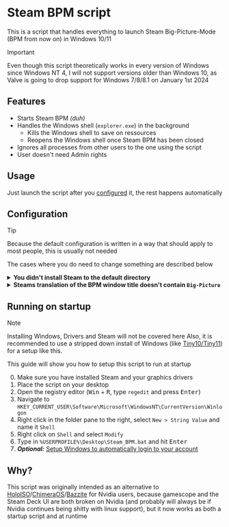 # Steam BPM script

This is a script that handles everything to launch Steam Big-Picture-Mode (BPM from now on) in Windows 10/11

> [!IMPORTANT]
> Even though this script theoretically works in every version of Windows since Windows NT 4, I will not support versions
> older than Windows 10, as Valve is going to drop support for Windows 7/8/8.1 on January 1st 2024

## Features

- Starts Steam BPM *(duh)*
- Handles the Windows shell (`explorer.exe`) in the background
  - Kills the Windows shell to save on ressources
  - Reopens the Windows shell once Steam BPM has been closed
- Ignores all processes from other users to the one using the script
- User doesn't need Admin rights

## Usage

Just launch the script after you [configured](#configuration) it, the rest happens automatically

## Configuration

> [!TIP]
> Because the default configuration is written in a way that should apply to most people, this is usually not needed
> 
> The cases where you do need to change something are described below

<details>
  <summary><b>You didn't install Steam to the default directory</b></summary>
  
  > If you didn't change anything while installing Steam, this shouldn't apply to you
  
  If you didn't install steam to the default location, you need to replace the value ofthe first variable (`steam_exe`)
  with the path to your Steam executeable
</details>

<details>
  <summary><b>Steams translation of the BPM window title doesn't contain <code>Big-Picture</code></b></summary>
  
  If Steams translation of the BPM window title in the language your Steam installation is set to doesn't contain `Big-Picture`,
  you need to change the second variable (`bpm_check`) to whatever the name of the window is
</details>

## Running on startup

> [!NOTE]
> Installing Windows, Drivers and Steam will not be covered here
> Also, it is recommended to use a stripped down install of Windows (like [Tiny10/Tiny11](http://tinyxx.rf.gd/)) for a setup like this.

This guide will show you how to setup this script to run at startup

0. Make sure you have installed Steam and your graphics drivers
1. Place the script on your desktop
2. Open the registry editor (<kbd>Win</kbd> + <kbd>R</kbd>, type `regedit` and press <kbd>Enter</kbd>)
3. Navigate to `HKEY_CURRENT_USER\Software\Microsoft\WindowsNT\CurrentVersion\Winlogon`
4. Right click in the folder pane to the right, select `New > String Value` and name it `Shell`
5. Right click on `Shell` and select `Modify`
6. Type in `%USERPROFILE%\Desktop\Steam_BPM.bat` and hit <kbd>Enter</kbd>
7. ***Optional:*** [Setup Windows to automatically login to your account](https://www.lifewire.com/how-do-i-auto-login-to-windows-2626066)

## Why?

This script was originally intended as an alternative to
[HoloISO](https://github.com/HoloISO/holoiso)/[ChimeraOS](https://chimeraos.org/)/[Bazzite](https://github.com/ublue-os/bazzite)
for Nvidia users, because gamescope and the Steam Deck UI are both broken on Nvidia (and probably will always be if Nvidia
continues being shitty with linux support), but it now works as both a startup script and at runtime
